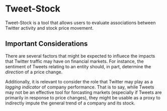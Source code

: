 # Tweet-Stock
Tweet-Stock is a tool that allows users to evaluate associations between Twitter activity and stock price movement.

## Important Considerations
There are several factors that might be expected to influece the impacts that Twitter traffic may have on financial markets. For instance, the sentiment of Tweets relating to an entity should, in part, determine the *direction* of a price change.

Additionally, it is relevant to consider the role that Twitter may play as a *lagging indicator* of company performance. That is to say, while Tweets may not be an effective tool for forcasting markets (especially if Tweets are primarily in response to price changes), they might be usable as a proxy to indirectly impute the general trend of a company and its stock.
